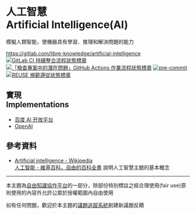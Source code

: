 # 人工智慧<br>Artificial Intelligence(AI)

模擬人類智能，使機器具有學習、推理和解決問題的能力

<https://gitlab.com/libre-knowledge/artificial-intelligence>  
[![GitLab CI 持續整合流程狀態標章](https://gitlab.com/libre-knowledge/artificial-intelligence/badges/main/pipeline.svg?ignore_skipped=true "點擊查看 GitLab CI 持續整合流程的運行狀態")](https://gitlab.com/libre-knowledge/artificial-intelligence/-/commits/main) [![「檢查專案中的潛在問題」GitHub Actions 作業流程狀態標章](https://github.com/libre-knowledge/artificial-intelligence/actions/workflows/check-potential-problems.yml/badge.svg "本專案使用 GitHub Actions 自動化檢查專案中的潛在問題")](https://github.com/libre-knowledge/artificial-intelligence/actions/workflows/check-potential-problems.yml) [![pre-commit](https://img.shields.io/badge/pre--commit-enabled-brightgreen?logo=pre-commit&logoColor=white "本專案使用 pre-commit 檢查專案中的潛在問題")](https://github.com/pre-commit/pre-commit) [![REUSE 規範遵從狀態標章](https://api.reuse.software/badge/gitlab.com/libre-knowledge/artificial-intelligence "本專案遵從 REUSE 規範降低軟體授權合規成本")](https://api.reuse.software/info/gitlab.com/libre-knowledge/artificial-intelligence)

## 實現<br>Implementations

* [百度 AI 开放平台](https://ai.baidu.com/)
* [OpenAI](https://openai.com/)

## 參考資料

* [Artificial intelligence - Wikipedia](https://en.wikipedia.org/wiki/Artificial_intelligence)  
  [人工智能 \- 維基百科，自由的百科全書](https://zh.wikipedia.org/wiki/%E4%BA%BA%E5%B7%A5%E6%99%BA%E8%83%BD)
  說明人工智慧主題的基本概念

---

本主題為[自由知識協作平台](https://libre-knowledge.github.io/)的一部分，除部份特別標註之經合理使用(fair use)原則使用的內容外允許公眾於授權範圍內自由使用

如有任何問題，歡迎於本主題的[議題追蹤系統](https://github.com/libre-knowledge/artificial-intelligence/issues)創建新議題反饋
